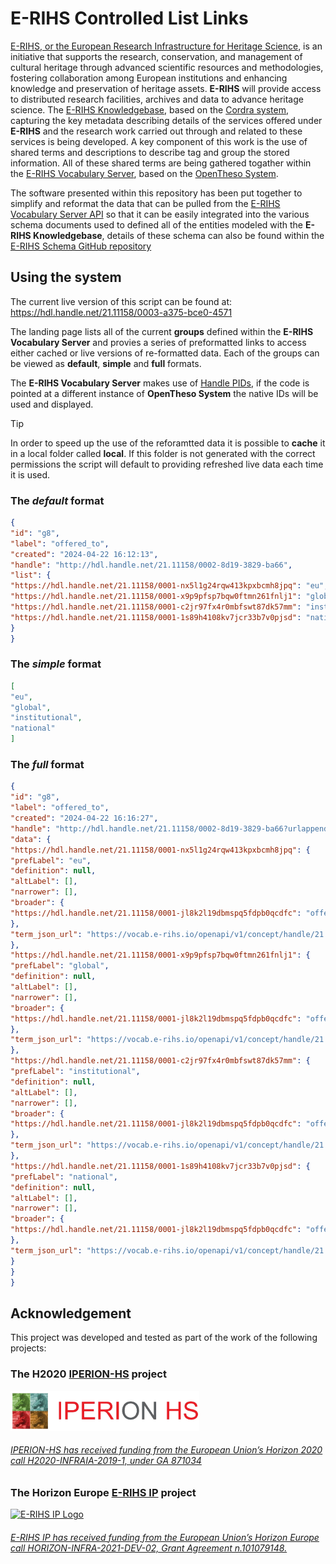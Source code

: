 # E-RIHS Controlled List Links

[E-RIHS, or the European Research Infrastructure for Heritage Science](https://www.e-rihs.eu/), is an initiative that supports the research, conservation, and management of cultural heritage through advanced scientific resources and methodologies, fostering collaboration among European institutions and enhancing knowledge and preservation of heritage assets. **E-RIHS** will provide access to distributed research facilities, archives and data to advance heritage science. The [E-RIHS Knowledgebase](https://data.e-rihs.io), based on the [Cordra system](https://www.cordra.org/), capturing the key metadata describing details of the services offered under **E-RIHS** and the research work carried out through and related to these services is being developed. A key component of this work is the use of shared terms and descriptions to describe tag and group the stored information. All of these shared terms are being gathered togather within the [E-RIHS Vocabulary Server](http://vocab.e-rihs.io), based on the [OpenTheso System](https://opentheso.hypotheses.org/).

The software presented within this repository has been put together to simplify and reformat the data that can be pulled from the [E-RIHS Vocabulary Server API](https://vocab.e-rihs.io/openapi/doc/) so that it can be easily integrated into the various schema documents used to defined all of the entities modeled with the **E-RIHS Knowledgebase**, details of these schema can also be found within the [E-RIHS Schema GitHub repository](https://github.com/E-RIHS/schema)

## Using the system

The current live version of this script can be found at: https://hdl.handle.net/21.11158/0003-a375-bce0-4571

The landing page lists all of the current **groups** defined within the **E-RIHS Vocabulary Server** and provies a series of preformatted links to access either cached or live versions of re-formatted data. Each of the groups can be viewed as **default**, **simple** and **full** formats.

The **E-RIHS Vocabulary Server** makes use of [Handle PIDs](https://en.wikipedia.org/wiki/Handle_System), if the code is pointed at a different instance of **OpenTheso System** the native IDs will be used and displayed.

> [!TIP]
> In order to speed up the use of the reforamtted data it is possible to **cache** it in a local folder called **local**. If this folder is not generated with the correct permissions the script will default to providing refreshed live data each time it is used.

### The _default_ format

```json
{
"id": "g8",
"label": "offered_to",
"created": "2024-04-22 16:12:13",
"handle": "http://hdl.handle.net/21.11158/0002-8d19-3829-ba66",
"list": {
"https://hdl.handle.net/21.11158/0001-nx5l1g24rqw413kpxbcmh8jpq": "eu",
"https://hdl.handle.net/21.11158/0001-x9p9pfsp7bqw0ftmn261fnlj1": "global",
"https://hdl.handle.net/21.11158/0001-c2jr97fx4r0mbfswt87dk57mm": "institutional",
"https://hdl.handle.net/21.11158/0001-1s89h4108kv7jcr33b7v0pjsd": "national"
}
}
```

### The _simple_ format

```json
[
"eu",
"global",
"institutional",
"national"
]
```

### The _full_ format

```json
{
"id": "g8",
"label": "offered_to",
"created": "2024-04-22 16:16:27",
"handle": "http://hdl.handle.net/21.11158/0002-8d19-3829-ba66?urlappend=%26full",
"data": {
"https://hdl.handle.net/21.11158/0001-nx5l1g24rqw413kpxbcmh8jpq": {
"prefLabel": "eu",
"definition": null,
"altLabel": [],
"narrower": [],
"broader": {
"https://hdl.handle.net/21.11158/0001-jl8k2l19dbmspq5fdpb0qcdfc": "offered to"
},
"term_json_url": "https://vocab.e-rihs.io/openapi/v1/concept/handle/21.11158/0001-nx5l1g24rqw413kpxbcmh8jpq"
},
"https://hdl.handle.net/21.11158/0001-x9p9pfsp7bqw0ftmn261fnlj1": {
"prefLabel": "global",
"definition": null,
"altLabel": [],
"narrower": [],
"broader": {
"https://hdl.handle.net/21.11158/0001-jl8k2l19dbmspq5fdpb0qcdfc": "offered to"
},
"term_json_url": "https://vocab.e-rihs.io/openapi/v1/concept/handle/21.11158/0001-x9p9pfsp7bqw0ftmn261fnlj1"
},
"https://hdl.handle.net/21.11158/0001-c2jr97fx4r0mbfswt87dk57mm": {
"prefLabel": "institutional",
"definition": null,
"altLabel": [],
"narrower": [],
"broader": {
"https://hdl.handle.net/21.11158/0001-jl8k2l19dbmspq5fdpb0qcdfc": "offered to"
},
"term_json_url": "https://vocab.e-rihs.io/openapi/v1/concept/handle/21.11158/0001-c2jr97fx4r0mbfswt87dk57mm"
},
"https://hdl.handle.net/21.11158/0001-1s89h4108kv7jcr33b7v0pjsd": {
"prefLabel": "national",
"definition": null,
"altLabel": [],
"narrower": [],
"broader": {
"https://hdl.handle.net/21.11158/0001-jl8k2l19dbmspq5fdpb0qcdfc": "offered to"
},
"term_json_url": "https://vocab.e-rihs.io/openapi/v1/concept/handle/21.11158/0001-1s89h4108kv7jcr33b7v0pjsd"
}
}
}
```

## Acknowledgement
This project was developed and tested as part of the work of the following projects:

### The H2020 [IPERION-HS](https://www.iperionhs.eu/) project
[<img height="64px" src="https://github.com/jpadfield/simple-modelling/blob/master/docs/graphics/IPERION-HS%20Logo.png" alt="IPERION-HS">](https://www.iperionhs.eu/)
###### [IPERION-HS has received funding from the European Union’s Horizon 2020 call H2020-INFRAIA-2019-1, under GA 871034](https://cordis.europa.eu/project/id/871034)
### The Horizon Europe [E-RIHS IP](https://www.e-rihs.eu/the-project/) project
[<img height="64px" src="https://e-rihs.io/graphics/e-rihs-eric-logo_ai.png" alt="E-RIHS IP Logo">](https://www.iperionhs.eu/)<br/>
###### [E-RIHS IP has received funding from the European Union’s Horizon Europe call HORIZON-INFRA-2021-DEV-02, Grant Agreement n.101079148.](https://cordis.europa.eu/project/id/101079148)
